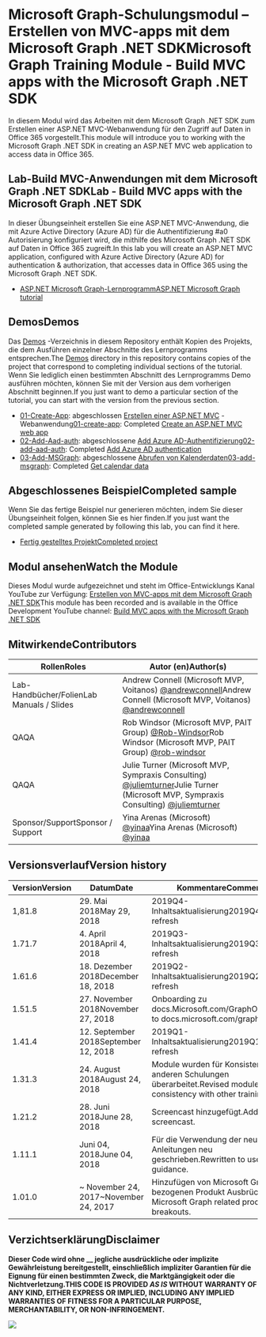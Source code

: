 # <a name="microsoft-graph-training-module---build-mvc-apps-with-the-microsoft-graph-net-sdk"></a><span data-ttu-id="f0c5f-101">Microsoft Graph-Schulungsmodul – Erstellen von MVC-apps mit dem Microsoft Graph .NET SDK</span><span class="sxs-lookup"><span data-stu-id="f0c5f-101">Microsoft Graph Training Module - Build MVC apps with the Microsoft Graph .NET SDK</span></span>

<span data-ttu-id="f0c5f-102">In diesem Modul wird das Arbeiten mit dem Microsoft Graph .NET SDK zum Erstellen einer ASP.NET MVC-Webanwendung für den Zugriff auf Daten in Office 365 vorgestellt.</span><span class="sxs-lookup"><span data-stu-id="f0c5f-102">This module will introduce you to working with the Microsoft Graph .NET SDK in creating an ASP.NET MVC web application to access data in Office 365.</span></span>

## <a name="lab---build-mvc-apps-with-the-microsoft-graph-net-sdk"></a><span data-ttu-id="f0c5f-103">Lab-Build MVC-Anwendungen mit dem Microsoft Graph .NET SDK</span><span class="sxs-lookup"><span data-stu-id="f0c5f-103">Lab - Build MVC apps with the Microsoft Graph .NET SDK</span></span>

<span data-ttu-id="f0c5f-104">In dieser Übungseinheit erstellen Sie eine ASP.NET MVC-Anwendung, die mit Azure Active Directory (Azure AD) für die Authentifizierung #a0 Autorisierung konfiguriert wird, die mithilfe des Microsoft Graph .NET SDK auf Daten in Office 365 zugreift.</span><span class="sxs-lookup"><span data-stu-id="f0c5f-104">In this lab you will create an ASP.NET MVC application, configured with Azure Active Directory (Azure AD) for authentication & authorization, that accesses data in Office 365 using the Microsoft Graph .NET SDK.</span></span>

- [<span data-ttu-id="f0c5f-105">ASP.NET Microsoft Graph-Lernprogramm</span><span class="sxs-lookup"><span data-stu-id="f0c5f-105">ASP.NET Microsoft Graph tutorial</span></span>](https://docs.microsoft.com/graph/training/aspnet-tutorial)

## <a name="demos"></a><span data-ttu-id="f0c5f-106">Demos</span><span class="sxs-lookup"><span data-stu-id="f0c5f-106">Demos</span></span>

<span data-ttu-id="f0c5f-107">Das [Demos](./Demos) -Verzeichnis in diesem Repository enthält Kopien des Projekts, die dem Ausführen einzelner Abschnitte des Lernprogramms entsprechen.</span><span class="sxs-lookup"><span data-stu-id="f0c5f-107">The [Demos](./Demos) directory in this repository contains copies of the project that correspond to completing individual sections of the tutorial.</span></span> <span data-ttu-id="f0c5f-108">Wenn Sie lediglich einen bestimmten Abschnitt des Lernprogramms Demo ausführen möchten, können Sie mit der Version aus dem vorherigen Abschnitt beginnen.</span><span class="sxs-lookup"><span data-stu-id="f0c5f-108">If you just want to demo a particular section of the tutorial, you can start with the version from the previous section.</span></span>

- <span data-ttu-id="f0c5f-109">[01-Create-App](Demos/01-create-app): abgeschlossen [Erstellen einer ASP.NET MVC](https://docs.microsoft.com/graph/training/aspnet-tutorial?tutorial-step=1) -Webanwendung</span><span class="sxs-lookup"><span data-stu-id="f0c5f-109">[01-create-app](Demos/01-create-app): Completed [Create an ASP.NET MVC web app](https://docs.microsoft.com/graph/training/aspnet-tutorial?tutorial-step=1)</span></span>
- <span data-ttu-id="f0c5f-110">[02-Add-Aad-auth](Demos/02-add-aad-auth): abgeschlossene [Add Azure AD-Authentifizierung](https://docs.microsoft.com/graph/training/aspnet-tutorial?tutorial-step=3)</span><span class="sxs-lookup"><span data-stu-id="f0c5f-110">[02-add-aad-auth](Demos/02-add-aad-auth): Completed [Add Azure AD authentication](https://docs.microsoft.com/graph/training/aspnet-tutorial?tutorial-step=3)</span></span>
- <span data-ttu-id="f0c5f-111">[03-Add-MSGraph](Demos/03-add-msgraph): abgeschlossene [Abrufen von Kalenderdaten](https://docs.microsoft.com/graph/training/aspnet-tutorial?tutorial-step=4)</span><span class="sxs-lookup"><span data-stu-id="f0c5f-111">[03-add-msgraph](Demos/03-add-msgraph): Completed [Get calendar data](https://docs.microsoft.com/graph/training/aspnet-tutorial?tutorial-step=4)</span></span>

## <a name="completed-sample"></a><span data-ttu-id="f0c5f-112">Abgeschlossenes Beispiel</span><span class="sxs-lookup"><span data-stu-id="f0c5f-112">Completed sample</span></span>

<span data-ttu-id="f0c5f-113">Wenn Sie das fertige Beispiel nur generieren möchten, indem Sie dieser Übungseinheit folgen, können Sie es hier finden.</span><span class="sxs-lookup"><span data-stu-id="f0c5f-113">If you just want the completed sample generated by following this lab, you can find it here.</span></span>

- [<span data-ttu-id="f0c5f-114">Fertig gestelltes Projekt</span><span class="sxs-lookup"><span data-stu-id="f0c5f-114">Completed project</span></span>](Demos/03-add-msgraph)

## <a name="watch-the-module"></a><span data-ttu-id="f0c5f-115">Modul ansehen</span><span class="sxs-lookup"><span data-stu-id="f0c5f-115">Watch the Module</span></span>

<span data-ttu-id="f0c5f-116">Dieses Modul wurde aufgezeichnet und steht im Office-Entwicklungs Kanal YouTube zur Verfügung: [Erstellen von MVC-apps mit dem Microsoft Graph .NET SDK](https://youtu.be/87_gpuFg1Wo)</span><span class="sxs-lookup"><span data-stu-id="f0c5f-116">This module has been recorded and is available in the Office Development YouTube channel: [Build MVC apps with the Microsoft Graph .NET SDK](https://youtu.be/87_gpuFg1Wo)</span></span>

## <a name="contributors"></a><span data-ttu-id="f0c5f-117">Mitwirkende</span><span class="sxs-lookup"><span data-stu-id="f0c5f-117">Contributors</span></span>

| <span data-ttu-id="f0c5f-118">Rollen</span><span class="sxs-lookup"><span data-stu-id="f0c5f-118">Roles</span></span>                | <span data-ttu-id="f0c5f-119">Autor (en)</span><span class="sxs-lookup"><span data-stu-id="f0c5f-119">Author(s)</span></span>                                                                                     |
| -------------------- | --------------------------------------------------------------------------------------------- |
| <span data-ttu-id="f0c5f-120">Lab-Handbücher/Folien</span><span class="sxs-lookup"><span data-stu-id="f0c5f-120">Lab Manuals / Slides</span></span> | <span data-ttu-id="f0c5f-121">Andrew Connell (Microsoft MVP, Voitanos) [@andrewconnell](//github.com/andrewconnell)</span><span class="sxs-lookup"><span data-stu-id="f0c5f-121">Andrew Connell (Microsoft MVP, Voitanos) [@andrewconnell](//github.com/andrewconnell)</span></span>         |
| <span data-ttu-id="f0c5f-122">QA</span><span class="sxs-lookup"><span data-stu-id="f0c5f-122">QA</span></span>                   | <span data-ttu-id="f0c5f-123">Rob Windsor (Microsoft MVP, PAIT Group) [@Rob-Windsor](//github.com/rob-windsor)</span><span class="sxs-lookup"><span data-stu-id="f0c5f-123">Rob Windsor (Microsoft MVP, PAIT Group) [@rob-windsor](//github.com/rob-windsor)</span></span>              |
| <span data-ttu-id="f0c5f-124">QA</span><span class="sxs-lookup"><span data-stu-id="f0c5f-124">QA</span></span>                   | <span data-ttu-id="f0c5f-125">Julie Turner (Microsoft MVP, Sympraxis Consulting) [@juliemturner](//github.com/juliemturner)</span><span class="sxs-lookup"><span data-stu-id="f0c5f-125">Julie Turner (Microsoft MVP, Sympraxis Consulting) [@juliemturner](//github.com/juliemturner)</span></span> |
| <span data-ttu-id="f0c5f-126">Sponsor/Support</span><span class="sxs-lookup"><span data-stu-id="f0c5f-126">Sponsor / Support</span></span>    | <span data-ttu-id="f0c5f-127">Yina Arenas (Microsoft) [@yinaa](//github.com/yinaa)</span><span class="sxs-lookup"><span data-stu-id="f0c5f-127">Yina Arenas (Microsoft) [@yinaa](//github.com/yinaa)</span></span>                                          |

## <a name="version-history"></a><span data-ttu-id="f0c5f-128">Versionsverlauf</span><span class="sxs-lookup"><span data-stu-id="f0c5f-128">Version history</span></span>

| <span data-ttu-id="f0c5f-129">Version</span><span class="sxs-lookup"><span data-stu-id="f0c5f-129">Version</span></span> | <span data-ttu-id="f0c5f-130">Datum</span><span class="sxs-lookup"><span data-stu-id="f0c5f-130">Date</span></span>               | <span data-ttu-id="f0c5f-131">Kommentare</span><span class="sxs-lookup"><span data-stu-id="f0c5f-131">Comments</span></span>                                             |
| ------- | ------------------ | ---------------------------------------------------- |
| <span data-ttu-id="f0c5f-132">1,8</span><span class="sxs-lookup"><span data-stu-id="f0c5f-132">1.8</span></span>     | <span data-ttu-id="f0c5f-133">29. Mai 2018</span><span class="sxs-lookup"><span data-stu-id="f0c5f-133">May 29, 2018</span></span>       | <span data-ttu-id="f0c5f-134">2019Q4-Inhaltsaktualisierung</span><span class="sxs-lookup"><span data-stu-id="f0c5f-134">2019Q4 content refresh</span></span>                               |
| <span data-ttu-id="f0c5f-135">1.7</span><span class="sxs-lookup"><span data-stu-id="f0c5f-135">1.7</span></span>     | <span data-ttu-id="f0c5f-136">4. April 2018</span><span class="sxs-lookup"><span data-stu-id="f0c5f-136">April 4, 2018</span></span>      | <span data-ttu-id="f0c5f-137">2019Q3-Inhaltsaktualisierung</span><span class="sxs-lookup"><span data-stu-id="f0c5f-137">2019Q3 content refresh</span></span>                               |
| <span data-ttu-id="f0c5f-138">1.6</span><span class="sxs-lookup"><span data-stu-id="f0c5f-138">1.6</span></span>     | <span data-ttu-id="f0c5f-139">18. Dezember 2018</span><span class="sxs-lookup"><span data-stu-id="f0c5f-139">December 18, 2018</span></span>  | <span data-ttu-id="f0c5f-140">2019Q2-Inhaltsaktualisierung</span><span class="sxs-lookup"><span data-stu-id="f0c5f-140">2019Q2 content refresh</span></span>                               |
| <span data-ttu-id="f0c5f-141">1.5</span><span class="sxs-lookup"><span data-stu-id="f0c5f-141">1.5</span></span>     | <span data-ttu-id="f0c5f-142">27. November 2018</span><span class="sxs-lookup"><span data-stu-id="f0c5f-142">November 27, 2018</span></span>  | <span data-ttu-id="f0c5f-143">Onboarding zu docs.Microsoft.com/Graph</span><span class="sxs-lookup"><span data-stu-id="f0c5f-143">Onboarded to docs.microsoft.com/graph</span></span>                |
| <span data-ttu-id="f0c5f-144">1.4</span><span class="sxs-lookup"><span data-stu-id="f0c5f-144">1.4</span></span>     | <span data-ttu-id="f0c5f-145">12. September 2018</span><span class="sxs-lookup"><span data-stu-id="f0c5f-145">September 12, 2018</span></span> | <span data-ttu-id="f0c5f-146">2019Q1-Inhaltsaktualisierung</span><span class="sxs-lookup"><span data-stu-id="f0c5f-146">2019Q1 content refresh</span></span>                               |
| <span data-ttu-id="f0c5f-147">1.3</span><span class="sxs-lookup"><span data-stu-id="f0c5f-147">1.3</span></span>     | <span data-ttu-id="f0c5f-148">24. August 2018</span><span class="sxs-lookup"><span data-stu-id="f0c5f-148">August 24, 2018</span></span>    | <span data-ttu-id="f0c5f-149">Module wurden für Konsistenz mit anderen Schulungen überarbeitet.</span><span class="sxs-lookup"><span data-stu-id="f0c5f-149">Revised modules for consistency with other training.</span></span> |
| <span data-ttu-id="f0c5f-150">1.2</span><span class="sxs-lookup"><span data-stu-id="f0c5f-150">1.2</span></span>     | <span data-ttu-id="f0c5f-151">28. Juni 2018</span><span class="sxs-lookup"><span data-stu-id="f0c5f-151">June 28, 2018</span></span>      | <span data-ttu-id="f0c5f-152">Screencast hinzugefügt.</span><span class="sxs-lookup"><span data-stu-id="f0c5f-152">Added screencast.</span></span>                                    |
| <span data-ttu-id="f0c5f-153">1.1</span><span class="sxs-lookup"><span data-stu-id="f0c5f-153">1.1</span></span>     | <span data-ttu-id="f0c5f-154">Juni 04, 2018</span><span class="sxs-lookup"><span data-stu-id="f0c5f-154">June 04, 2018</span></span>      | <span data-ttu-id="f0c5f-155">Für die Verwendung der neuesten Anleitungen neu geschrieben.</span><span class="sxs-lookup"><span data-stu-id="f0c5f-155">Rewritten to use latest guidance.</span></span>                    |
| <span data-ttu-id="f0c5f-156">1.0</span><span class="sxs-lookup"><span data-stu-id="f0c5f-156">1.0</span></span>     | <span data-ttu-id="f0c5f-157">~ November 24, 2017</span><span class="sxs-lookup"><span data-stu-id="f0c5f-157">~November 24, 2017</span></span> | <span data-ttu-id="f0c5f-158">Hinzufügen von Microsoft Graph-bezogenen Produkt Ausbrüchen.</span><span class="sxs-lookup"><span data-stu-id="f0c5f-158">Add Microsoft Graph related product breakouts.</span></span>       |

## <a name="disclaimer"></a><span data-ttu-id="f0c5f-159">Verzichtserklärung</span><span class="sxs-lookup"><span data-stu-id="f0c5f-159">Disclaimer</span></span>

<span data-ttu-id="f0c5f-160">**Dieser Code wird ohne __ jegliche ausdrückliche oder implizite Gewährleistung bereitgestellt, einschließlich impliziter Garantien für die Eignung für einen bestimmten Zweck, die Marktgängigkeit oder die Nichtverletzung.**</span><span class="sxs-lookup"><span data-stu-id="f0c5f-160">**THIS CODE IS PROVIDED _AS IS_ WITHOUT WARRANTY OF ANY KIND, EITHER EXPRESS OR IMPLIED, INCLUDING ANY IMPLIED WARRANTIES OF FITNESS FOR A PARTICULAR PURPOSE, MERCHANTABILITY, OR NON-INFRINGEMENT.**</span></span>

<img src="https://telemetry.sharepointpnp.com/msgraph-training-aspnetmvcapp" />
